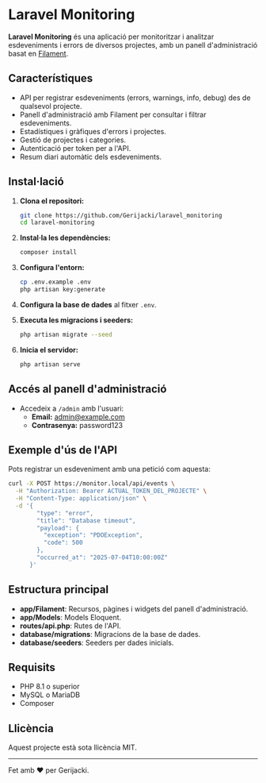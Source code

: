 # Laravel Monitoring

**Laravel Monitoring** és una aplicació per monitoritzar i analitzar esdeveniments i errors de diversos projectes, amb un panell d'administració basat en [Filament](https://filamentphp.com/).

## Característiques

- API per registrar esdeveniments (errors, warnings, info, debug) des de qualsevol projecte.
- Panell d'administració amb Filament per consultar i filtrar esdeveniments.
- Estadístiques i gràfiques d'errors i projectes.
- Gestió de projectes i categories.
- Autenticació per token per a l'API.
- Resum diari automàtic dels esdeveniments.

## Instal·lació

1. **Clona el repositori:**
   ```sh
   git clone https://github.com/Gerijacki/laravel_monitoring
   cd laravel-monitoring
   ```

2. **Instal·la les dependències:**
   ```sh
   composer install
   ```

3. **Configura l'entorn:**
   ```sh
   cp .env.example .env
   php artisan key:generate
   ```

4. **Configura la base de dades** al fitxer `.env`.

5. **Executa les migracions i seeders:**
   ```sh
   php artisan migrate --seed
   ```

6. **Inicia el servidor:**
   ```sh
   php artisan serve
   ```

## Accés al panell d'administració

- Accedeix a `/admin` amb l'usuari:
  - **Email:** admin@example.com
  - **Contrasenya:** password123

## Exemple d'ús de l'API

Pots registrar un esdeveniment amb una petició com aquesta:

```sh
curl -X POST https://monitor.local/api/events \
  -H "Authorization: Bearer ACTUAL_TOKEN_DEL_PROJECTE" \
  -H "Content-Type: application/json" \
  -d '{
        "type": "error",
        "title": "Database timeout",
        "payload": {
          "exception": "PDOException",
          "code": 500
        },
        "occurred_at": "2025-07-04T10:00:00Z"
      }'
```

## Estructura principal

- **app/Filament**: Recursos, pàgines i widgets del panell d'administració.
- **app/Models**: Models Eloquent.
- **routes/api.php**: Rutes de l'API.
- **database/migrations**: Migracions de la base de dades.
- **database/seeders**: Seeders per dades inicials.

## Requisits

- PHP 8.1 o superior
- MySQL o MariaDB
- Composer

## Llicència

Aquest projecte està sota llicència MIT.

---

Fet amb ❤️ per Gerijacki.
